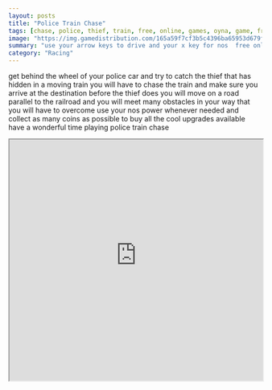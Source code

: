```yaml
---
layout: posts
title: "Police Train Chase"
tags: [chase, police, thief, train, free, online, games, oyna, game, free, games, play, play, games]
image: "https://img.gamedistribution.com/165a59f7cf3b5c4396ba65953d679f17.jpg"
summary: "use your arrow keys to drive and your x key for nos  free online games oyna game free games play play games"
category: "Racing"
---
```


get behind the wheel of your police car and try to catch the thief that has hidden in a moving train you will have to chase the train and make sure you arrive at the destination before the thief does you will move on a road parallel to the railroad and you will meet many obstacles in your way that you will have to overcome use your nos power whenever needed and collect as many coins as possible to buy all the cool upgrades available have a wonderful time playing police train chase

<iframe width="100%" height="480px;" src="https://flash.gamedistribution.com?game=165a59f7cf3b5c4396ba65953d679f17"></iframe>